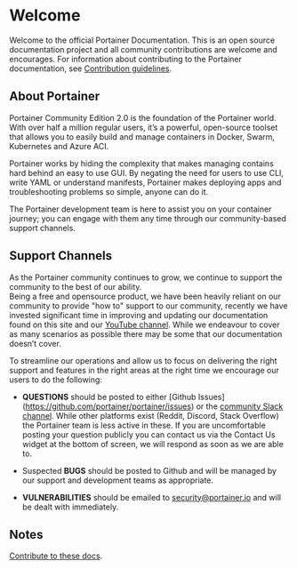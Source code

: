 # Welcome

Welcome to the official Portainer Documentation. 
This is an open source documentation project and all community contributions are welcome and encourages.
For information about contributing to the Portainer documentation, see [Contribution guidelines](https://github.com/portainer/portainer-docs/blob/master/contributing.md).

## About Portainer

Portainer Community Edition 2.0 is the foundation of the Portainer world. With over half a million regular users, it’s a powerful, open-source toolset that allows you to easily build and manage containers in Docker, Swarm, Kubernetes and Azure ACI.

Portainer works by hiding the complexity that makes managing contains hard behind an easy to use GUI. By negating the need for users to use CLI, write YAML or understand manifests, Portainer makes deploying apps and troubleshooting problems so simple, anyone can do it.

The Portainer development team is here to assist you on your container journey; you can engage with them any time through our community-based support channels.

## Support Channels

As the Portainer community continues to grow, we continue to support the community to the best of our ability.  
Being a free and opensource product, we have been heavily reliant on our community to provide "how to" support to our community, recently we have invested significant time in improving and updating our documentation found on this site and our [YouTube channel](https://www.youtube.com/channel/UC7diMJcrULjDseq5yhSUZgg). While we endeavour to cover as many scenarios as possible there may be some that our documentation doesn’t cover. 

To streamline our operations and allow us to focus on delivering the right support and features in the right areas at the right time we encourage our users to do the following:

* <b>QUESTIONS</b> should be posted to either [Github Issues] (https://github.com/portainer/portainer/issues) or the [community Slack channel](https://portainer.slack.com/join/shared_invite/enQtNDk3ODQ5MjI2MjI4LTcwNGYxMWQ5OGViYWZkNDY2ZjY4YTMwMTgzYmU4YmNiOTU0MDcxYmJjNTIyYmQ0MTM5Y2QwNTg3NzNkMTk5MDg#/). While other platforms exist (Reddit, Discord, Stack Overflow) the Portainer team is less active in these. If you are uncomfortable posting your question publicly you can contact us via the Contact Us widget at the bottom of screen, we will respond as soon as we are able to. 

*	Suspected <b>BUGS</b> should be posted to Github and will be managed by our support and development teams as appropriate.

*	<b>VULNERABILITIES</b> should be emailed to [security@portainer.io](mailto:security@portainer.io) and will be dealt with immediately. 

## Notes

[Contribute to these docs](https://github.com/portainer/portainer-docs/blob/master/contributing.md).
